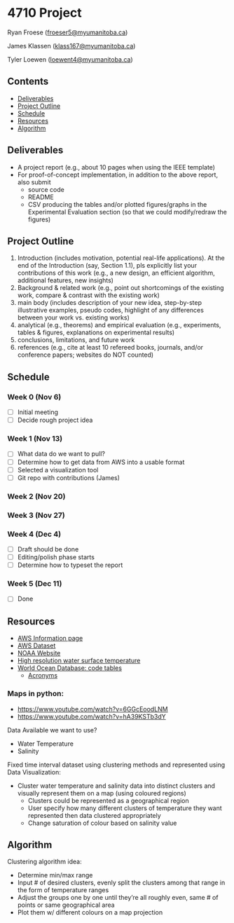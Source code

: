# 4710 Project

Ryan Froese ([froeser5@myumanitoba.ca](mailto:froeser5@myumanitoba.ca))

James Klassen ([klass167@myumanitoba.ca](mailto:klass167@myumanitoba.ca))

Tyler Loewen ([loewent4@myumanitoba.ca](mailto:loewent4@myumanitoba.ca))

## Contents

- [Deliverables](#Deliverables)
- [Project Outline](#Project-Outline)
- [Schedule](#Schedule)
- [Resources](#Resources)
- [Algorithm](#Algorithm)

## Deliverables

- A project report (e.g., about 10 pages when using the IEEE template)
- For proof-of-concept implementation, in addition to the above report, also submit
  - source code
  - README
  - CSV producing the tables and/or plotted figures/graphs in the Experimental Evaluation section (so that we could modify/redraw the figures)

## Project Outline

1. Introduction (includes motivation, potential real-life applications). At the end of the Introduction (say, Section 1.1), pls explicitly list your contributions of this work (e.g., a new design, an efficient algorithm, additional features, new insights)
2. Background & related work (e.g., point out shortcomings of the existing work, compare & contrast with the existing work)
3. main body (includes description of your new idea, step-by-step illustrative examples, pseudo codes, highlight of any differences between your work vs. existing works)
4. analytical (e.g., theorems) and empirical evaluation (e.g., experiments, tables & figures, explanations on experimental results)
5. conclusions, limitations, and future work
6. references (e.g., cite at least 10 refereed books, journals, and/or conference papers; websites do NOT counted)

## Schedule

### Week 0 (Nov 6)

- [ ] Initial meeting
- [ ] Decide rough project idea

### Week 1 (Nov 13)

- [ ] What data do we want to pull?
- [ ] Determine how to get data from AWS into a usable format
- [ ] Selected a visualization tool 
- [ ] Git repo with contributions (James)

### Week 2 (Nov 20)

### Week 3 (Nov 27)

### Week 4 (Dec 4)

- [ ] Draft should be done
- [ ] Editing/polish phase starts
- [ ] Determine how to typeset the report

### Week 5 (Dec 11)

- [ ] Done

## Resources

- [AWS Information page](https://registry.opendata.aws/noaa-wod/)
- [AWS Dataset](https://noaa-wod-pds.s3.amazonaws.com/index.html)
- [NOAA Website](https://www.nodc.noaa.gov/OC5/WOD/pr_wod.html)
- [High resolution water surface temperature](https://podaac.jpl.nasa.gov/dataset/MUR-JPL-L4-GLOB-v4.1)
- [World Ocean Database: code tables](https://www.nodc.noaa.gov/OC5/WOD/wod_codes.html)
  - [Acronyms](https://www.ncei.noaa.gov/access/world-ocean-database-select/bin/builder.pl)

### Maps in python:

- https://www.youtube.com/watch?v=6GGcEoodLNM
- https://www.youtube.com/watch?v=hA39KSTb3dY

Data Available we want to use?

- Water Temperature
- Salinity

Fixed time interval dataset using clustering methods and represented using Data Visualization:

- Cluster water temperature and salinity data into distinct clusters and visually represent them on a map (using coloured regions)
  - Clusters could be represented as a geographical region
  - User specify how many different clusters of temperature they want represented then data clustered appropriately
  - Change saturation of colour based on salinity value

## Algorithm

Clustering algorithm idea:

- Determine min/max range
- Input # of desired clusters, evenly split the clusters among that range in the form of temperature ranges
- Adjust the groups one by one until they’re all roughly even, same # of points or same geographical area
- Plot them w/ different colours on a map projection

